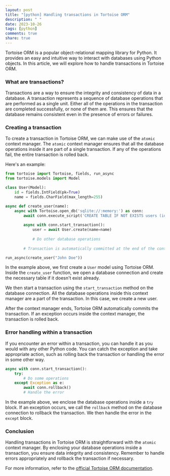 ```yaml
---
layout: post
title: "[python] Handling transactions in Tortoise ORM"
description: " "
date: 2023-10-26
tags: [python]
comments: true
share: true
---
```


Tortoise ORM is a popular object-relational mapping library for Python. It provides an easy and intuitive way to interact with databases using Python objects. In this article, we will explore how to handle transactions in Tortoise ORM.

### What are transactions?

Transactions are a way to ensure the integrity and consistency of data in a database. A transaction represents a sequence of database operations that are performed as a single unit. Either all of the operations in the transaction are completed successfully, or none of them are. This ensures that the database remains consistent even in the presence of errors or failures.

### Creating a transaction

To create a transaction in Tortoise ORM, we can make use of the `atomic` context manager. The `atomic` context manager ensures that all the database operations inside it are part of a single transaction. If any of the operations fail, the entire transaction is rolled back.

Here's an example:

```python
from tortoise import Tortoise, fields, run_async
from tortoise.models import Model

class User(Model):
    id = fields.IntField(pk=True)
    name = fields.CharField(max_length=255)

async def create_user(name):
    async with Tortoise.open_db('sqlite://:memory:') as conn:
        await conn.execute_script('CREATE TABLE IF NOT EXISTS users (id INTEGER PRIMARY KEY, name TEXT);')
        
        async with conn.start_transaction():
            user = await User.create(name=name)
        
            # Do other database operations
            
        # Transaction is automatically committed at the end of the context manager

run_async(create_user("John Doe"))
```

In the example above, we first create a `User` model using Tortoise ORM. Inside the `create_user` function, we open a database connection and create the necessary table if it doesn't exist already.

We then start a transaction using the `start_transaction` method on the database connection. All the database operations inside this context manager are a part of the transaction. In this case, we create a new user.

After the context manager ends, Tortoise ORM automatically commits the transaction. If an exception occurs inside the context manager, the transaction is rolled back.

### Error handling within a transaction

If you encounter an error within a transaction, you can handle it as you would with any other Python code. You can catch the exception and take appropriate action, such as rolling back the transaction or handling the error in some other way.

```python
async with conn.start_transaction():
    try:
        # Do some operations
    except Exception as e:
        await conn.rollback()
        # Handle the error
```

In the example above, we enclose the database operations inside a `try` block. If an exception occurs, we call the `rollback` method on the database connection to rollback the transaction. We then handle the error in the `except` block.

### Conclusion

Handling transactions in Tortoise ORM is straightforward with the `atomic` context manager. By enclosing your database operations inside a transaction, you ensure data integrity and consistency. Remember to handle errors appropriately and rollback the transaction if necessary.

For more information, refer to the [official Tortoise ORM documentation](https://tortoise-orm.readthedocs.io/).